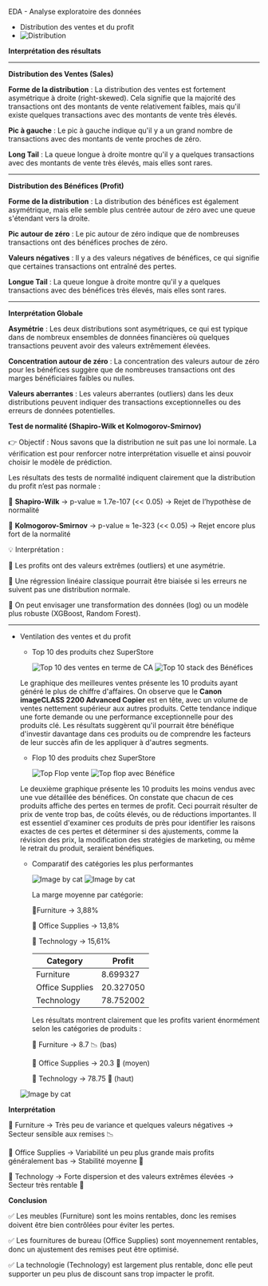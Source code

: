  EDA - Analyse exploratoire des données

- Distribution des ventes et du profit
- 
     ![Distribution](Picture%20for%20README/Distrib%20ales.png)


**Interprétation des résultats**

---

**Distribution des Ventes (Sales)**

**Forme de la distribution** : La distribution des ventes est fortement asymétrique à droite (right-skewed). Cela signifie que la majorité des transactions ont des montants de vente relativement faibles, mais qu'il existe quelques transactions avec des montants de vente très élevés.

**Pic à gauche** : Le pic à gauche indique qu'il y a un grand nombre de transactions avec des montants de vente proches de zéro.

**Long Tail** : La queue longue à droite montre qu'il y a quelques transactions avec des montants de vente très élevés, mais elles sont rares.

---

**Distribution des Bénéfices (Profit)**

**Forme de la distribution** : La distribution des bénéfices est également asymétrique, mais elle semble plus centrée autour de zéro avec une queue s'étendant vers la droite.

**Pic autour de zéro** : Le pic autour de zéro indique que de nombreuses transactions ont des bénéfices proches de zéro.

**Valeurs négatives** : Il y a des valeurs négatives de bénéfices, ce qui signifie que certaines transactions ont entraîné des pertes.

**Longue Tail** : La queue longue à droite montre qu'il y a quelques transactions avec des bénéfices très élevés, mais elles sont rares.

---

**Interprétation Globale**

**Asymétrie** : Les deux distributions sont asymétriques, ce qui est typique dans de nombreux ensembles de données financières où quelques transactions peuvent avoir des valeurs extrêmement élevées.

**Concentration autour de zéro** : La concentration des valeurs autour de zéro pour les bénéfices suggère que de nombreuses transactions ont des marges bénéficiaires faibles ou nulles.

**Valeurs aberrantes** : Les valeurs aberrantes (outliers) dans les deux distributions peuvent indiquer des transactions exceptionnelles ou des erreurs de données potentielles.

**Test de normalité (Shapiro-Wilk et Kolmogorov-Smirnov)**

👉 Objectif : Nous savons que la distribution ne suit pas une loi normale. La vérification est pour renforcer notre interprétation visuelle et ainsi pouvoir choisir le modèle de prédiction.

Les résultats des tests de normalité indiquent clairement que la distribution du profit n’est pas normale :

📌 **Shapiro-Wilk** → p-value ≈ 1.7e-107 (<< 0.05) → Rejet de l’hypothèse de normalité

📌 **Kolmogorov-Smirnov** → p-value ≈ 1e-323 (<< 0.05) → Rejet encore plus fort de la normalité

💡 Interprétation : 

🔹 Les profits ont des valeurs extrêmes (outliers) et une asymétrie.

🔹 Une régression linéaire classique pourrait être biaisée si les erreurs ne suivent pas une distribution normale.

🔹 On peut envisager une transformation des données (log) ou un modèle plus robuste (XGBoost, Random Forest).






--------------------------------------------------------------------------------------------------------------------------------
- Ventilation des ventes et du profit
  - Top 10 des produits chez SuperStore
    
    ![Top 10 des ventes en terme de CA](Picture%20for%20README/Top%2010%20ventes.png)
    ![Top 10 stack des Bénéfices](Picture%20for%20README/Top%2010%20stack%20Benef.png)

  Le graphique des meilleures ventes présente les 10 produits ayant généré le plus de chiffre d'affaires. On observe que le **Canon imageCLASS 2200 Advanced Copier** est en tête, avec un volume de ventes nettement supérieur aux autres produits. Cette tendance indique une forte demande ou une performance exceptionnelle pour des produits clé. Les résultats suggèrent qu'il pourrait être bénéfique d'investir davantage dans ces produits ou de comprendre les facteurs de leur succès afin de les appliquer à d'autres segments.
  
    - Flop 10 des produits chez SuperStore
     
      ![Top Flop vente](Picture%20for%20README/Top%20Flop%20vente.png)
      ![Top flop avec Bénéfice](Picture%20for%20README/Top%20flop%20avec%20Benef.png)

  Le deuxième graphique présente les 10 produits les moins vendus avec une vue détaillée des bénéfices. On constate que chacun de ces produits affiche des pertes en termes de profit. Ceci pourrait résulter de prix de vente trop bas, de coûts élevés, ou de réductions importantes. Il est essentiel d'examiner ces produits de près pour identifier les raisons exactes de ces pertes et déterminer si des ajustements, comme la révision des prix, la modification des stratégies de marketing, ou même le retrait du produit, seraient bénéfiques.

    - Comparatif des catégories les plus performantes
       
        ![Image by cat](Picture%20for%20README/by%20cat.png)
        ![Image by cat](Picture%20for%20README/marge%20by%20cat.png)       
      
      La marge moyenne par catégorie:
 
      📌Furniture → 3,88%

      📌 Office Supplies → 13,8%

      📌 Technology → 15,61%


      | **Category** | **Profit** |
      | --- | --- |
      | Furniture | 8.699327 |
      | Office Supplies | 20.327050 |
      | Technology | 78.752002 |

      Les résultats montrent clairement que les profits varient énormément selon les catégories de produits :

      📌 Furniture → 8.7 📉 (bas)

      📌 Office Supplies → 20.3 🔄 (moyen)

      📌 Technology → 78.75 🚀 (haut)

   ![Image by cat](Picture%20for%20README/rep%20mar.png)       


**Interprétation**

   📌 Furniture → Très peu de variance et quelques valeurs négatives → Secteur sensible aux remises 📉

   📌 Office Supplies → Variabilité un peu plus grande mais profits généralement bas → Stabilité moyenne 🔄

   📌 Technology → Forte dispersion et des valeurs extrêmes élevées → Secteur très rentable 🚀

**Conclusion**

   ✅ Les meubles (Furniture) sont les moins rentables, donc les remises doivent être bien contrôlées pour éviter les pertes.

   ✅ Les fournitures de bureau (Office Supplies) sont moyennement rentables, donc un ajustement des remises peut être optimisé.

   ✅ La technologie (Technology) est largement plus rentable, donc elle peut supporter un peu plus de discount sans trop impacter le profit.


